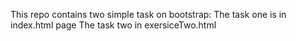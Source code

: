 This repo contains two simple task on bootstrap:
The task one is in index.html page 
The task two in exersiceTwo.html
